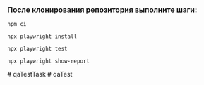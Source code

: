 ### После клонирования репозитория выполните шаги:
```
npm ci
```

```
npx playwright install
```

```
npx playwright test
```

```
npx playwright show-report
```
#   q a T e s t T a s k  
 #   q a T e s t  
 